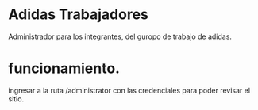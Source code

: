 Adidas Trabajadores
====================

Administrador para los integrantes, del guropo de trabajo de adidas.


funcionamiento.
================

ingresar a la ruta /administrator con las credenciales para poder revisar el sitio.


